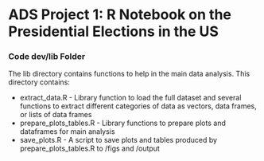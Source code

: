 # ADS Project 1:  R Notebook on the Presidential Elections in the US

### Code dev/lib Folder

The lib directory contains functions to help in the main data analysis. This directory contains:
* extract_data.R - Library function to load the full dataset and several functions to extract different categories of data as vectors, data frames, or lists of data frames
* prepare_plots_tables.R - Library functions to prepare plots and dataframes for main analysis
* save_plots.R - A script to save plots and tables produced by prepare_plots_tables.R to /figs and /output